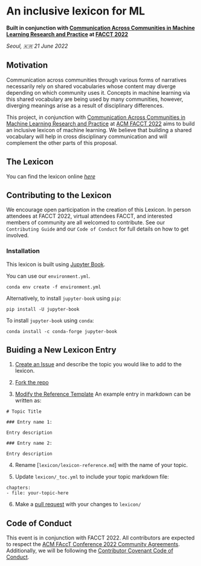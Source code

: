 # An inclusive lexicon for ML 
**Built in conjunction with [Communication Across Communities in Machine Learning Research and Practice](https://sites.google.com/view/sedl-workshop/) at [FACCT 2022](https://facctconference.org/2022/acceptedcraft.html)**

*Seoul, 🇰🇷 21 June 2022*

## Motivation

Communication across communities through various forms of narratives necessarily rely on shared vocabularies whose content may diverge depending on which community uses it. Concepts in machine learning via this shared vocabulary are being used by many communities, however, diverging meanings arise as a result of disciplinary differences. 

This project, in conjunction with [Communication Across Communities in Machine Learning Research and Practice](https://sites.google.com/view/sedl-workshop/) at [ACM FACCT 2022](https://facctconference.org/2022/acceptedcraft.html) aims to build an inclusive lexicon of machine learning. We believe that building a shared vocabulary will help in cross disciplinary communication and will complement the other parts of this proposal.

## The Lexicon

You can find the lexicon online [*here*](https://sedl-at-facct2022.github.io/ml-lexicon/intro.html)

## Contributing to the Lexicon

We encourage open participation in the creation of this Lexicon. 
In person attendees at FACCT 2022, virtual attendees FACCT, and interested members of community are all welcomed to contribute.
See our `Contributing Guide` and our `Code of Conduct` for full details on how to get involved.

### Installation

This lexicon is built using [Jupyter Book](https://jupyterbook.org/en/stable/intro.html). 

You can use our `environment.yml`.

```
conda env create -f environment.yml
```

Alternatively, to install `jupyter-book` using `pip`:

```
pip install -U jupyter-book
```

To install `jupyter-book` using `conda`:

```
conda install -c conda-forge jupyter-book
```

## Buiding a New Lexicon Entry

1. [Create an Issue](https://github.com/sedl-at-facct2022/ml-lexicon/issues/new/choose) and describe the topic you would like to add to the lexicon.

2. [Fork the repo](https://github.com/sedl-at-facct2022/ml-lexicon/fork)

3. [Modify the Reference Template](https://github.com/sedl-at-facct2022/ml-lexicon/blob/main/lexicon/lexicon-reference.md) An example entry in markdown can be written as:

```
# Topic Title

### Entry name 1:

Entry description

### Entry name 2:

Entry description
```

4. Rename [`lexicon/lexicon-reference.md`] with the name of your topic.

5. Update `lexicon/_toc.yml` to include your topic markdown file:

```
chapters:
- file: your-topic-here
```

6. Make a [pull request](https://github.com/sedl-at-facct2022/ml-lexicon/pulls) with your changes to `lexicon/`

## Code of Conduct

This event is in conjunction with FACCT 2022.  All contributors are expected to respect the [ACM FAccT Conference 2022 Community Agreements](https://facctconference.org/2022/community.html).
Additionally, we will be following the [Contributor Covenant Code of Conduct](https://github.com/sedl-at-facct2022/ml-lexicon/blob/main/CODE_OF_CONDUCT.md).

